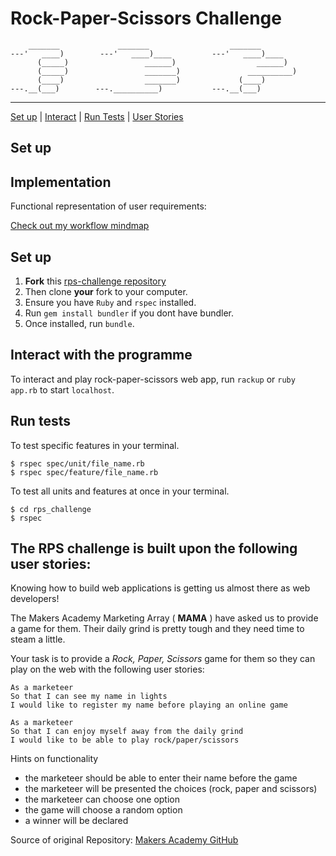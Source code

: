 Rock-Paper-Scissors Challenge
=================

```
    _______             _______                  _______
---'   ____)        ---'   ____)____         ---'   ____)____
      (_____)                 ______)                  ______)
      (_____)                 _______)               __________)
      (____)                  _______)             (____)
---.__(___)        ---.__________)           ---.__(___)

```

______
 
[Set up](#Setup) | [Interact](#Interact) | [Run Tests](#Tests) | [User Stories](#User-Stories)
## <a name="Setup">Set up</a>

## Implementation

Functional representation of user requirements:

[Check out my workflow mindmap](https://github.com/CorinneBosch/rps-challenge/blob/main/public/images/workflow.png)

## <a name="Setup">Set up</a>

1. **Fork** this [rps-challenge repository](https://github.com/CorinneBosch/rps-challenge.git) 
2. Then clone **your** fork to your computer.
3. Ensure you have `Ruby` and `rspec` installed. 
4. Run `gem install bundler` if you dont have bundler.
5. Once installed, run `bundle`.

## <a name="Interact">Interact with the programme</a>

To interact and play rock-paper-scissors web app, run `rackup` or `ruby app.rb` to start `localhost`.

## <a name="Tests">Run tests</a>

To test specific features in your terminal.
```
$ rspec spec/unit/file_name.rb
$ rspec spec/feature/file_name.rb
```
To test all units and features at once in your terminal.
```
$ cd rps_challenge
$ rspec
```

## <a name="User-Stories">The RPS challenge is built upon the following user stories:</a>

Knowing how to build web applications is getting us almost there as web developers!

The Makers Academy Marketing Array ( **MAMA** ) have asked us to provide a game for them. Their daily grind is pretty tough and they need time to steam a little.

Your task is to provide a _Rock, Paper, Scissors_ game for them so they can play on the web with the following user stories:

```
As a marketeer
So that I can see my name in lights
I would like to register my name before playing an online game

As a marketeer
So that I can enjoy myself away from the daily grind
I would like to be able to play rock/paper/scissors
```
Hints on functionality

- the marketeer should be able to enter their name before the game
- the marketeer will be presented the choices (rock, paper and scissors)
- the marketeer can choose one option
- the game will choose a random option
- a winner will be declared

Source of original Repository: [Makers Academy GitHub](https://github.com/makersacademy/rps-challenge)
